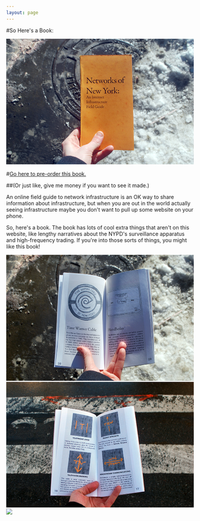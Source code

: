 ```yaml
---
layout: page
---
```

#So Here's a Book:

<img src="/img/nyc/guide/cover.jpg" class="img-responsive">

#[Go here to pre-order this book.](https://app.moonclerk.com/pay/ljgls7hoch)

##(Or just like, give me money if you want to see it made.)

An online field guide to network infrastructure is an OK way to share information about infrastructure, but when you are out in the world actually seeing infrastructure maybe you don't want to pull up some website on your phone.

So, here's a book. The book has lots of cool extra things that aren't on this website, like lengthy narratives about the NYPD's surveillance apparatus and high-frequency trading. If you're into those sorts of things, you might like this book!

<div class="col-md-4"><a href="/img/nyc/guide/manhole.jpg"><img src="/img/nyc/guide/manhole.jpg" class="img-responsive"></a></div>
<div class="col-md-4"><a href="/img/nyc/guide/marking_01.jpg"><img src="/img/nyc/guide/marking_01.jpg" class="img-responsive"></a></div>
<div class="col-md-4"><a href="/img/nyc/guide/marking_03.jpg"><img src="/img/nyc/guide/marking_03.jpg" class="img-responsive"></a></div>
